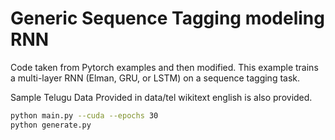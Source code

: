 # Generic Sequence Tagging modeling RNN

Code taken from Pytorch examples and then modified.
This example trains a multi-layer RNN (Elman, GRU, or LSTM) on a sequence tagging task.

Sample Telugu Data Provided in data/tel
wikitext english is also provided.

```bash
python main.py --cuda --epochs 30   
python generate.py                  
```
